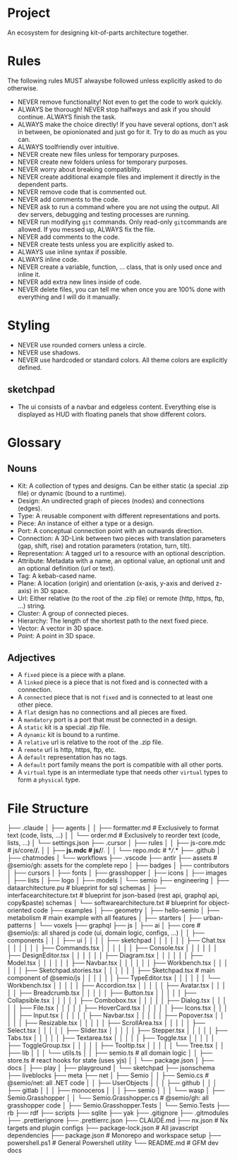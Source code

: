 # Project

An ecosystem for designing kit-of-parts architecture together.

# Rules

The following rules MUST alwaysbe followed unless explicitly asked to do otherwise.

- NEVER remove functionality! Not even to get the code to work quickly.
- ALWAYS be thorough! NEVER stop halfways and ask if you should continue. ALWAYS finish the task.
- ALWAYS make the choice directly! If you have several options, don't ask in between, be opionionated and just go for it. Try to do as much as you can.
- ALWAYS toolfriendly over intuitive.
- NEVER create new files unless for temporary purposes.
- NEVER create new folders unless for temporary purposes.
- NEVER worry about breaking compatiblity.
- NEVER create additional example files and implement it directly in the dependent parts.
- NEVER remove code that is commented out.
- NEVER add comments to the code.
- NEVER ask to run a command where you are not using the output. All dev servers, debugging and testing processes are running.
- NEVER run modifying `git` commands. Only read-only `git`commands are allowed. If you messed up, ALWAYS fix the file.
- NEVER add comments to the code.
- NEVER create tests unless you are explicitly asked to.
- ALWAYS use inline syntax if possible.
- ALWAYS inline code.
- NEVER create a variable, function, … class, that is only used once and inline it.
- NEVER add extra new lines inside of code.
- NEVER delete files, you can tell me when once you are 100% done with everything and I will do it manually.

# Styling

- NEVER use rounded corners unless a circle.
- NEVER use shadows.
- NEVER use hardcoded or standard colors. All theme colors are explicitly defined.

## sketchpad

- The ui consists of a navbar and edgeless content. Everything else is displayed as HUD with floating panels that show different colors.

# Glossary

## Nouns

- Kit: A collection of types and designs. Can be either static (a special .zip file) or dynamic (bound to a runtime).
- Design: An undirected graph of pieces (nodes) and connections (edges).
- Type: A reusable component with different representations and ports.
- Piece: An instance of either a type or a design.
- Port: A conceptual connection point with an outwards direction.
- Connection: A 3D-Link between two pieces with translation parameters (gap, shift, rise) and rotation parameters (rotation, turn, tilt).
- Representation: A tagged url to a resource with an optional description.
- Attribute: Metadata with a name, an optional value, an optional unit and an optional definition (url or text).
- Tag: A kebab-cased name.
- Plane: A location (origin) and orientation (x-axis, y-axis and derived z-axis) in 3D space.
- Url: Either relative (to the root of the .zip file) or remote (http, https, ftp, …) string.
- Cluster: A group of connected pieces.
- Hierarchy: The length of the shortest path to the next fixed piece.
- Vector: A vector in 3D space.
- Point: A point in 3D space.

## Adjectives

- A `fixed` piece is a piece with a plane.
- A `linked` piece is a piece that is not fixed and is connected with a connection.
- A `connected` piece that is not `fixed` and is connected to at least one other piece.
- A `flat` design has no connections and all pieces are fixed.
- A `mandatory` port is a port that must be connected in a design.
- A `static` kit is a special .zip file.
- A `dynamic` kit is bound to a runtime.
- A `relative` url is relative to the root of the .zip file.
- A `remote` url is http, https, ftp, etc.
- A `default` representation has no tags.
- A `default` port family means the port is compatible with all other ports.
- A `virtual` type is an intermediate type that needs other `virtual` types to form a `physical` type.

# File Structure

├── .claude
│ ├── agents
│ │ ├── formatter.md # Exclusively to format text (code, lists, …)
│ │ └── order.md # Exclusively to reorder text (code, lists, …)
│ └── settings.json
├── .cursor
│ ├── rules
│ │ ├── js-core.mdc # js/core/**/_._
│ │ ├── js.mdc # js/**/_._
│ │ └── repo.mdc # \*_/_.\*
├── .github
│ ├── chatmodes
│ └── workflows
├── .vscode
├── antlr
├── assets # @semio/gh: assets for the complete repo
│ ├── badges
│ ├── contributors
│ ├── cursors
│ ├── fonts
│ ├── grasshopper
│ ├── icons
│ ├── images
│ ├── lists
│ ├── logo
│ ├── models
│ └── semio
├── engineering
│ ├── dataarchitecture.pu # blueprint for sql schemas
│ ├── interfacearchitecture.txt # blueprint for json-based (rest api, graphql api, copy&paste) schemas
│ └── softwarearchitecture.txt # blueprint for object-oriented code
├── examples
│ ├── geometry
│ ├── hello-semio
│ ├── metabolism # main example with all features
│ ├── starters
│ ├── urban-patterns
│ └── voxels
├── graphql
├── js
│ ├── ai
│ ├── core # @semio/js: all shared js code (ui, domain logic, configs, …)
│ │ ├── components
│ │ │ ├── ui
│ │ │ │ ├── sketchpad
│ │ │ │ │ │ ├── Chat.tsx
│ │ │ │ │ │ ├── Commands.tsx
│ │ │ │ │ │ ├── Console.tsx
│ │ │ │ │ │ ├── DesignEditor.tsx
│ │ │ │ │ │ ├── Diagram.tsx
│ │ │ │ │ │ ├── Model.tsx
│ │ │ │ │ │ ├── Navbar.tsx
│ │ │ │ │ │ ├── Workbench.tsx
│ │ │ │ │ │ ├── Sketchpad.stories.tsx
│ │ │ │ │ │ ├── Sketchpad.tsx # main component of @semio/js
│ │ │ │ │ │ ├── TypeEditor.tsx
│ │ │ │ │ │ └── Workbench.tsx
│ │ │ │ │ ├── Accordion.tsx
│ │ │ │ │ ├── Avatar.tsx
│ │ │ │ │ ├── Breadcrumb.tsx
│ │ │ │ │ ├── Button.tsx
│ │ │ │ │ ├── Collapsible.tsx
│ │ │ │ │ ├── Combobox.tsx
│ │ │ │ │ ├── Dialog.tsx
│ │ │ │ │ ├── File.tsx
│ │ │ │ │ ├── HoverCard.tsx
│ │ │ │ │ ├── Icons.tsx
│ │ │ │ │ ├── Input.tsx
│ │ │ │ │ ├── Navbar.tsx
│ │ │ │ │ ├── Popover.tsx
│ │ │ │ │ ├── Resizable.tsx
│ │ │ │ │ ├── ScrollArea.tsx
│ │ │ │ │ ├── Select.tsx
│ │ │ │ │ ├── Slider.tsx
│ │ │ │ │ ├── Stepper.tsx
│ │ │ │ │ ├── Tabs.tsx
│ │ │ │ │ ├── Textarea.tsx
│ │ │ │ │ ├── Toggle.tsx
│ │ │ │ │ ├── ToggleGroup.tsx
│ │ │ │ │ ├── Tooltip.tsx
│ │ │ │ │ └── Tree.tsx
│ │ ├── lib
│ │ │ └── utils.ts
│ │ ├── semio.ts # all domain logic
│ │ ├── store.ts # react hooks for state (uses yjs)
│ │ └── package.json
│ ├── docs
│ ├── play
│ ├── playground
│ └── sketchpad
├── jsonschema
├── liveblocks
├── meta
├── net
│ ├── Semio
│ │ ├── Semio.cs # @semio/net: all .NET code
│ │ ├── UserObjects
│ │ │ ├── github
│ │ │ ├── gitlab
│ │ │ ├── monoceros
│ │ │ ├── semio
│ │ │ └── wasp
│ ├── Semio.Grasshopper
│ │ └── Semio.Grasshopper.cs # @semio/gh: all grasshopper code
│ ├── Semio.Grasshopper.Tests
│ └── Semio.Tests
├── rb
├── rdf
├── scripts
├── sqlite
├── yak
├── .gitignore
├── .gitmodules
├── .prettierignore
├── .prettierrc.json
├── CLAUDE.md
├── nx.json # Nx targets and plugin configs
├── package-lock.json # All javascript dependencies
├── package.json # Monorepo and workspace setup
├── powershell.ps1 # General Powershell utility
└── README.md # GFM dev docs
